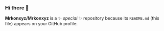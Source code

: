 ### Hi there 👋


**Mrkonxyz/Mrkonxyz** is a ✨ _special_ ✨ repository because its `README.md` (this file) appears on your GitHub profile.
